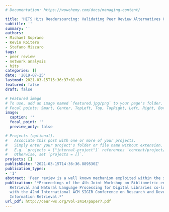 ```yaml
---
# Documentation: https://wowchemy.com/docs/managing-content/

title: 'HITS Hits Readersourcing: Validating Peer Review Alternatives Using Network Analysis'
subtitle: ''
summary: ''
authors:
- Michael Soprano
- Kevin Roitero
- Stefano Mizzaro
tags:
- peer review
- network analysis
- hits
categories: []
date: '2019-07-25'
lastmod: 2021-03-15T15:36:37+01:00
featured: false
draft: false

# Featured image
# To use, add an image named `featured.jpg/png` to your page's folder.
# Focal points: Smart, Center, TopLeft, Top, TopRight, Left, Right, BottomLeft, Bottom, BottomRight.
image:
  caption: ''
  focal_point: ''
  preview_only: false

# Projects (optional).
#   Associate this post with one or more of your projects.
#   Simply enter your project's folder or file name without extension.
#   E.g. `projects = ["internal-project"]` references `content/project/deep-learning/index.md`.
#   Otherwise, set `projects = []`.
projects: []
publishDate: '2021-03-15T14:36:36.889530Z'
publication_types:
- '1'
abstract: 'Peer review is a well known mechanism exploited within the scholarly publishing process to ensure the quality of scientific literature. Such a mechanism, despite being well established and reasonable, is not free from problems, and alternative approaches to peer review have been developed. Such approaches exploit the readers of scientific publications and their opinions, and thus outsource the peer review activity to the scholar community; an example of this approach has been formalized in the Readersourcing model [5]. Our contribution is two-fold:(i) we propose a stochastic validation of the Readersourcing model, and (ii) we employ network analysis techniques to study the bias of the model, and in particular the interactions between readers and papers and their goodness and effectiveness scores. Our results show that by using network analysis interesting model properties can be derived.'
publication: '*Proceedings of the 4th Joint Workshop on Bibliometric-enhanced Information
  Retrieval and Natural Language Processing for Digital Libraries co-located
  with the 42nd International ACM SIGIR Conference on Research and Development in
  Information Retrieval.*'
url_pdf: http://ceur-ws.org/Vol-2414/paper7.pdf
---
```

